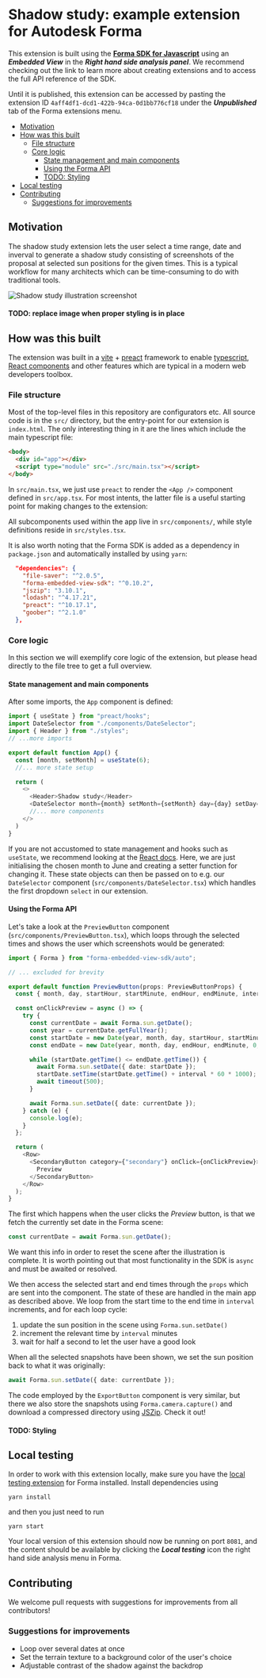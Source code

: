 # Shadow study: example extension for Autodesk Forma

This extension is built using the
**[Forma SDK for Javascript](https://aps.autodesk.com/en/docs/forma/v1/developers_guide/intro/h)**
using an _**Embedded View**_ in the _**Right hand side analysis panel**_.
We recommend checking out the link to learn more about creating extensions and
to access the full API reference of the SDK.

Until it is published, this extension can be accessed by pasting the extension
ID `4aff4df1-dcd1-422b-94ca-0d1bb776cf18` under the _**Unpublished**_ tab of the
Forma extensions menu.

- [Motivation](#motivation)
- [How was this built](#how-was-this-built)
  - [File structure](#file-structure)
  - [Core logic](#core-logic)
    - [State management and main components](#state-management-and-main-components)
    - [Using the Forma API](#using-the-forma-api)
    - [TODO: Styling](#todo-styling)
- [Local testing](#local-testing)
- [Contributing](#contributing)
  - [Suggestions for improvements](#suggestions-for-improvements)

## Motivation

The shadow study extension lets the user select a time range, date and inverval
to generate a shadow study consisting of screenshots of the proposal at
selected sun positions for the given times. This is a typical workflow for many
architects which can be time-consuming to do with traditional tools.

![Shadow study illustration screenshot](/assets/Screenshot.png)

#### TODO: replace image when proper styling is in place

## How was this built

The extension was built in a [vite](https://vitejs.dev/) +
[preact](https://preactjs.com/) framework to enable
[typescript](https://www.typescriptlang.org/),
[React components](https://react.dev/) and other features which are typical in a
modern web developers toolbox.

### File structure

Most of the top-level files in this repository are configurators etc. All source
code is in the `src/` directory, but the entry-point for our extension is
`index.html`. The only interesting thing in it are the lines which include the
main typescript file:

```html
<body>
  <div id="app"></div>
  <script type="module" src="./src/main.tsx"></script>
</body>
```

In `src/main.tsx`, we just use `preact` to render the `<App />` component
defined in `src/app.tsx`. For most intents, the latter file is a useful starting
point for making changes to the extension:

All subcomponents used within the app live in
`src/components/`, while style definitions reside in `src/styles.tsx`.

It is also worth noting that the Forma SDK is added as a dependency in `package.json` and automatically installed by using `yarn`:

```json
  "dependencies": {
    "file-saver": "^2.0.5",
    "forma-embedded-view-sdk": "^0.10.2",
    "jszip": "3.10.1",
    "lodash": "^4.17.21",
    "preact": "^10.17.1",
    "goober": "^2.1.0"
  },
```

### Core logic

In this section we will exemplify core logic of the extension, but please head
directly to the file tree to get a full overview.

#### State management and main components

After some imports, the `App` component is defined:

```ts
import { useState } from "preact/hooks";
import DateSelector from "./components/DateSelector";
import { Header } from "./styles";
// ...more imports

export default function App() {
  const [month, setMonth] = useState(6);
  //... more state setup

  return (
    <>
      <Header>Shadow study</Header>
      <DateSelector month={month} setMonth={setMonth} day={day} setDay={setDay} />
      //... more components
    </>
  )
}
```

If you are not accustomed to state management and hooks such as `useState`, we
recommend looking at the [React docs](https://react.dev/learn). Here, we are
just initialising the chosen month to June and creating a setter function for
changing it. These state objects can then be passed on to e.g. our
`DateSelector` component (`src/components/DateSelector.tsx`) which handles the
first dropdown `select` in our extension.

#### Using the Forma API

Let's take a look at the `PreviewButton` component (`src/components/PreviewButton.tsx`), which loops through the
selected times and shows the user which screenshots would be generated:

```ts
import { Forma } from "forma-embedded-view-sdk/auto";

// ... excluded for brevity

export default function PreviewButton(props: PreviewButtonProps) {
  const { month, day, startHour, startMinute, endHour, endMinute, interval } = props;

  const onClickPreview = async () => {
    try {
      const currentDate = await Forma.sun.getDate();
      const year = currentDate.getFullYear();
      const startDate = new Date(year, month, day, startHour, startMinute, 0, 0);
      const endDate = new Date(year, month, day, endHour, endMinute, 0, 0);

      while (startDate.getTime() <= endDate.getTime()) {
        await Forma.sun.setDate({ date: startDate });
        startDate.setTime(startDate.getTime() + interval * 60 * 1000);
        await timeout(500);
      }

      await Forma.sun.setDate({ date: currentDate });
    } catch (e) {
      console.log(e);
    }
  };

  return (
    <Row>
      <SecondaryButton category={"secondary"} onClick={onClickPreview}>
        Preview
      </SecondaryButton>
    </Row>
  );
}
```

The first which happens when the user clicks the _Preview_ button, is that we fetch the currently set date in the Forma scene:

```ts
const currentDate = await Forma.sun.getDate();
```

We want this info in order to reset the scene after the illustration is
complete. It is worth pointing out that most functionality in the SDK is `async`
and must be awaited or resolved.

We then access the selected start and end times through the `props` which are
sent into the component. The state of these are handled in the main app as
described above. We loop from the start time to the end time in `interval` increments, and for each loop cycle:

1. update the sun position in the scene using `Forma.sun.setDate()`
2. increment the relevant time by `interval` minutes
3. wait for half a second to let the user have a good look

When all the selected snapshots have been shown, we set the sun position back to what it was originally:

```ts
await Forma.sun.setDate({ date: currentDate });
```

The code employed by the `ExportButton` component is very similar, but there we
also store the snapshots using `Forma.camera.capture()` and download a compressed directory using
[JSZip](https://stuk.github.io/jszip/). Check it out!

#### TODO: Styling

## Local testing

In order to work with this extension locally, make sure you have the
[local testing extension](https://aps.autodesk.com/en/docs/forma/v1/developers_guide/local-testing-extension/)
for Forma installed. Install dependencies using

```shell
yarn install
```

and then you just need to run

```shell
yarn start
```

Your local version of this extension should now be running on port `8081`, and
the content should be available by clicking the _**Local testing**_ icon the
right hand side analysis menu in Forma.

## Contributing

We welcome pull requests with suggestions for improvements from all contributors!

### Suggestions for improvements

- Loop over several dates at once
- Set the terrain texture to a background color of the user's choice
- Adjustable contrast of the shadow against the backdrop
